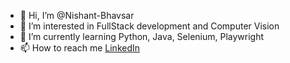 - 👋 Hi, I’m @Nishant-Bhavsar
- 👀 I’m interested in FullStack development and Computer Vision
- 🌱 I’m currently learning Python, Java, Selenium, Playwright
- 📫 How to reach me [LinkedIn](https://www.linkedin.com/in/nishantbhavsar/)

<!---
Nishant-Bhavsar/Nishant-Bhavsar is a ✨ special ✨ repository because its `README.md` (this file) appears on your GitHub profile.
You can click the Preview link to take a look at your changes.
--->
